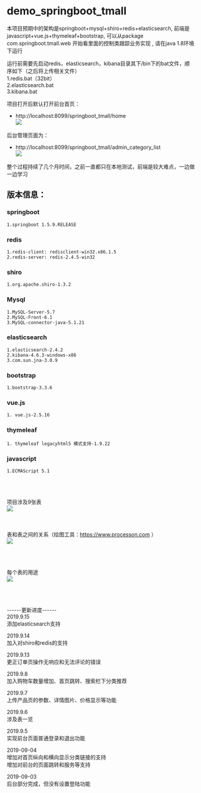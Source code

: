 demo_springboot_tmall
====
本项目预期中的架构是springboot+mysql+shiro+redis+elasticsearch, 前端是javascript+vue.js+thymeleaf+bootstrap, 可以从package com.springboot.tmall.web 开始看里面的控制类跟踪业务实现 , 请在java 1.8环境下运行

运行前需要先启动redis，elasticsearch，kibana目录其下/bin下的bat文件，顺序如下（之后将上传相关文件）<br>
1.redis.bat（32bit）<br>
2.elasticsearch.bat<br>
3.kibana.bat<br>

项目打开后默认打开前台首页：<br> 
* http://localhost:8099/springboot_tmall/home <br>
![](https://github.com/towaka/demo_springboot_tmall/blob/master/%E5%89%8D%E5%8F%B0%E9%A6%96%E9%A1%B5.jpg)<br>

后台管理页面为：<br>
* http://localhost:8099/springboot_tmall/admin_category_list<br>
![](https://github.com/towaka/demo_springboot_tmall/blob/master/%E5%90%8E%E5%8F%B0%E5%88%86%E7%B1%BB%E7%AE%A1%E7%90%86.png)<br>

整个过程持续了几个月时间，之前一直都只在本地测试，前端是较大难点，一边做一边学习<br>

版本信息：
---

### springboot<br>

    1.springboot 1.5.9.RELEASE

### redis <br>

    1.redis-client: redisclient-win32.x86.1.5
    2.redis-server: redis-2.4.5-win32

### shiro<br>

    1.org.apache.shiro-1.3.2  

### Mysql<br>

    1.MySQL-Server-5.7
    2.MySQL-Front-6.1
    3.MySQL-connector-java-5.1.21

### elasticsearch<br>

    1.elasticsearch-2.4.2
    2.kibana-4.6.3-windows-x86 
    3.com.sun.jna-3.0.9
    
### bootstrap<br>
    1.bootstrap-3.3.6
    
### vue.js<br>
    1. vue.js-2.5.16

### thymeleaf<br>
    1. thymeleaf legacyhtml5 模式支持-1.9.22
    
### javascript<br>
    1.ECMAScript 5.1
    
<br><br><br>
项目涉及9张表<br>
![](https://github.com/towaka/demo_springboot_tmall/blob/master/tables.png)<br>
<br><br><br>
表和表之间的关系（绘图工具：https://www.processon.com ）<br>
![](https://github.com/towaka/demo_springboot_tmall/blob/master/%E8%A1%A8%E5%85%B3%E7%B3%BB.png)<br>
<br><br><br>

每个表的用途<br>
![](https://github.com/towaka/demo_springboot_tmall/blob/master/%E8%A1%A8%E7%94%A8%E9%80%94.png)<br>
<br><br><br>




------更新进度------<br>
2019.9.15 <br>
添加elasticsearch支持 <br>

2019.9.14 <br>
加入对shiro和redis的支持<br>

2019.9.13<br>
更正订单页操作无响应和无法评论的错误<br>

2019.9.8 <br>
加入购物车数量增加、首页跳转、搜索栏下分类推荐<br>

2019.9.7<br>
上传产品页的参数、详情图片、价格显示等功能<br>

2019.9.6<br>
涉及表一览<br>

2019.9.5<br>
实现前台页面普通登录和退出功能<br>

2019-09-04<br>
增加对首页纵向和横向显示分类链接的支持<br>
增加对前台的页面跳转和服务等支持<br>

2019-09-03<br>
后台部分完成，但没有设置登陆功能<br>
